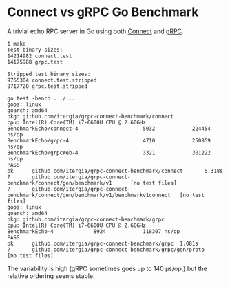 # Connect vs gRPC Go Benchmark

A trivial echo RPC server in Go using both [Connect](https://connect.build/docs/go/getting-started/) and [gRPC](https://grpc.io/docs/languages/go/quickstart/).

```console
$ make
Test binary sizes:
14214982 connect.test
14175988 grpc.test

Stripped test binary sizes:
9765304 connect.test.stripped
9717720 grpc.test.stripped

go test -bench . ./...
goos: linux
goarch: amd64
pkg: github.com/itergia/grpc-connect-benchmark/connect
cpu: Intel(R) Core(TM) i7-6600U CPU @ 2.60GHz
BenchmarkEcho/connect-4                     5032            224454 ns/op
BenchmarkEcho/grpc-4                        4710            250859 ns/op
BenchmarkEcho/grpcWeb-4                     3321            301222 ns/op
PASS
ok      github.com/itergia/grpc-connect-benchmark/connect       5.318s
?       github.com/itergia/grpc-connect-benchmark/connect/gen/benchmark/v1      [no test files]
?       github.com/itergia/grpc-connect-benchmark/connect/gen/benchmark/v1/benchmarkv1connect   [no test files]
goos: linux
goarch: amd64
pkg: github.com/itergia/grpc-connect-benchmark/grpc
cpu: Intel(R) Core(TM) i7-6600U CPU @ 2.60GHz
BenchmarkEcho-4             8924            118307 ns/op
PASS
ok      github.com/itergia/grpc-connect-benchmark/grpc  1.081s
?       github.com/itergia/grpc-connect-benchmark/grpc/gen/proto        [no test files]
```

The variability is high (gRPC sometimes goes up to 140 µs/op,) but the relative ordering seems stable.
